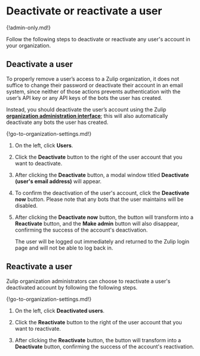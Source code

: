 # Deactivate or reactivate a user

{!admin-only.md!}

Follow the following steps to deactivate or reactivate any user's account in your
organization.

## Deactivate a user

To properly remove a user’s access to a Zulip organization, it does
not suffice to change their password or deactivate their account in an
email system, since neither of those actions prevents authentication
with the user’s API key or any API keys of the bots the user has
created.

Instead, you should deactivate the user’s account using the Zulip
**[organization administration interface](/help/change-your-organization-settings)**;
this will also automatically deactivate any bots the user has created.

{!go-to-organization-settings.md!}

1. On the left, click **Users**.

 4. Click the **Deactivate** button to the right of the user account that you
want to deactivate.

4. After clicking the **Deactivate** button, a modal window titled
**Deactivate (user's email address)** will appear.

5. To confirm the deactivation of the user's account, click the **Deactivate now**
button. Please note that any bots that the user maintains will be
disabled.

6. After clicking the **Deactivate now** button, the button will transform into
a **Reactivate** button, and the **Make admin** button will also
disappear, confirming the success of the account's deactivation.

    The user will be logged out immediately and returned to the Zulip login page
    and will not be able to log back in.

## Reactivate a user

Zulip organization administrators can choose to reactivate a user's deactivated account
by following the following steps.

{!go-to-organization-settings.md!}

1. On the left, click **Deactivated users**.

4. Click the **Reactivate** button to the right of the user account that you
want to reactivate.

5. After clicking the **Reactivate** button, the button will transform into a
**Deactivate** button, confirming the success of the account's reactivation.

